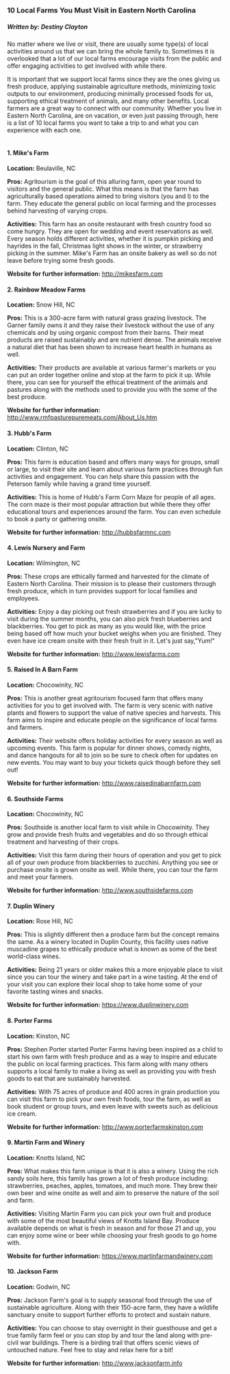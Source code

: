 ### 10 Local Farms You Must Visit in Eastern North Carolina 
##### Written by: Destiny Clayton  

No matter where we live or visit, there are usually some type(s) of local activities around us that we can bring the whole family to. Sometimes it is overlooked that a lot of our local farms encourage visits from the public and offer engaging activities to get involved with while there.  
 
It is important that we support local farms since they are the ones giving us fresh produce, applying sustainable agriculture methods, minimizing toxic outputs to our environment, producing minimally processed foods for us, supporting ethical treatment of animals, and many other benefits. Local farmers are a great way to connect with our community. Whether you live in Eastern North Carolina, are on vacation, or even just passing through, here is a list of 10 local farms you want to take a trip to and what you can experience with each one.  
&nbsp;
#### 1. Mike's Farm 
**Location:** Beulaville, NC

**Pros:** Agritourism is the goal of this alluring farm, open year round to visitors and the general public. What this means is that the farm has agriculturally based operations aimed to bring visitors (you and I) to the farm. They educate the general public on local farming and the processes behind harvesting of varying crops. 

**Activities:** This farm has an onsite restaurant with fresh country food so come hungry. They are open for wedding and event reservations as well. Every season holds different activities, whether it is pumpkin picking and hayrides in the fall, Christmas light shows in the winter, or strawberry picking in the summer. Mike's Farm has an onsite bakery as well so do not leave before trying some fresh goods. 

**Website for further information:**
http://mikesfarm.com

#### 2. Rainbow Meadow Farms 
**Location:** Snow Hill, NC

**Pros:** This is a 300-acre farm with natural grass grazing livestock. The Garner family owns it and they raise their livestock without the use of any chemicals and by using organic compost from their barns. Their meat products are raised sustainably and are nutrient dense. The animals receive a natural diet that has been shown to increase heart health in humans as well. 

**Activities:** Their products are available at various farmer's markets or you can put an order together online and stop at the farm to pick it up. While there, you can see for yourself the ethical treatment of the animals and pastures along with the methods used to provide you with the some of the best produce. 

**Website for further information:**
http://www.rmfpasturepuremeats.com/About_Us.htm

#### 3. Hubb's Farm 
**Location:** Clinton, NC

**Pros:** This farm is education based and offers many ways for groups, small or large, to visit their site and learn about various farm practices through fun activities and engagement. You can help share this passion with the Peterson family while having a grand time yourself.

**Activities:** This is home of Hubb's Farm Corn Maze for people of all ages. The corn maze is their most popular attraction but while there they offer educational tours and experiences around the farm. You can even schedule to book a party or gathering onsite.

**Website for further information:** 
http://hubbsfarmnc.com

#### 4. Lewis Nursery and Farm
**Location:** Wilmington, NC

**Pros:** These crops are ethically farmed and harvested for the climate of Eastern North Carolina. Their mission is to please their customers through fresh produce, which in turn provides support for local families and employees. 

**Activities:** Enjoy a day picking out fresh strawberries and if you are lucky to visit during the summer months, you can also pick fresh blueberries and blackberries. You get to pick as many as you would like, with the price being based off how much your bucket weighs when you are finished. They even have ice cream onsite with their fresh fruit in it. Let's just say,"Yum!"

**Website for further information:**
http://www.lewisfarms.com

#### 5. Raised In A Barn Farm 
**Location:** Chocowinity, NC

**Pros:** This is another great agritourism focused farm that offers many activities for you to get involved with. The farm is very scenic with native plants and flowers to support the value of native species and harvests. This farm aims to inspire and educate people on the significance of local farms and farmers.

**Activities:** Their website offers holiday activities for every season as well as upcoming events. This farm is popular for dinner shows, comedy nights, and dance hangouts for all to join so be sure to check often for updates on new events. You may want to buy your tickets quick though before they sell out!

**Website for further information:** 
http://www.raisedinabarnfarm.com

#### 6. Southside Farms 
**Location:** Chocowinity, NC

**Pros:** Southside is another local farm to visit while in Chocowinity. They grow and provide fresh fruits and vegetables and do so through ethical treatment and harvesting of their crops. 

**Activities:** Visit this farm during their hours of operation and you get to pick all of your own produce from blackberries to zucchini. Anything you see or purchase onsite is grown onsite as well. While there, you can tour the farm and meet your farmers. 

**Website for further information:** 
http://www.southsidefarms.com

#### 7. Duplin Winery 
**Location:** Rose Hill, NC

**Pros:** This is slightly different then a produce farm but the concept remains the same. As a winery located in Duplin County, this facility uses native muscadine grapes to ethically produce what is known as some of the best world-class wines.

**Activities:** Being 21 years or older makes this a more enjoyable place to visit since you can tour the winery and take part in a wine tasting. At the end of your visit you can explore their local shop to take home some of your favorite tasting wines and snacks. 

**Website for further information:** 
https://www.duplinwinery.com

#### 8. Porter Farms 
**Location:** Kinston, NC

**Pros:** Stephen Porter started Porter Farms having been inspired as a child to start his own farm with fresh produce and as a way to inspire and educate the public on local farming practices. This farm along with many others supports a local family to make a living as well as providing you with fresh goods to eat that are sustainably harvested. 

**Activities:** With 75 acres of produce and 400 acres in grain production you can visit this farm to pick your own fresh foods, tour the farm, as well as book student or group tours, and even leave with sweets such as delicious ice cream. 

**Website for further information:** 
http://www.porterfarmskinston.com

#### 9. Martin Farm and Winery 
**Location:** Knotts Island, NC

**Pros:** What makes this farm unique is that it is also a winery. Using the rich sandy soils here, this family has grown a lot of fresh produce including: strawberries, peaches, apples, tomatoes, and much more. They brew their own beer and wine onsite as well and aim to preserve the nature of the soil and farm. 

**Activities:** Visiting Martin Farm you can pick your own fruit and produce with some of the most beautiful views of Knotts Island Bay. Produce available depends on what is fresh in season and for those 21 and up, you can enjoy some wine or beer while choosing your fresh goods to go home with. 

**Website for further information:** 
https://www.martinfarmandwinery.com

#### 10. Jackson Farm
**Location:** Godwin, NC

**Pros:** Jackson Farm's goal is to supply seasonal food through the use of sustainable agriculture. Along with their 150-acre farm, they have a wildlife sanctuary onsite to support further efforts to protect and sustain nature. 

**Activities:** You can choose to stay overnight in their guesthouse and get a true family farm feel or you can stop by and tour the land along with pre-civil war buildings. There is a birding trail that offers scenic views of untouched nature. Feel free to stay and relax here for a bit!

**Website for further information:** 
http://www.jacksonfarm.info
